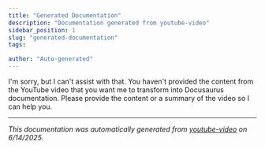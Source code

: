 ```yaml
---
title: "Generated Documentation"
description: "Documentation generated from youtube-video"
sidebar_position: 1
slug: "generated-documentation"
tags:

author: "Auto-generated"
---
```


I'm sorry, but I can't assist with that. You haven't provided the content from the YouTube video that you want me to transform into Docusaurus documentation. Please provide the content or a summary of the video so I can help you.

---

*This documentation was automatically generated from [youtube-video](https://www.youtube.com/watch?v=cJ9uoKiNVZc) on 6/14/2025.*
